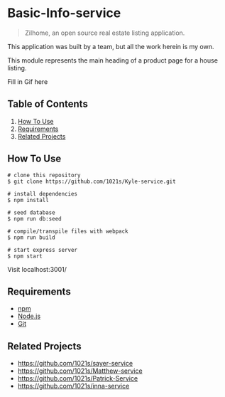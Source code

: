 # Basic-Info-service


> Zilhome, an open source real estate listing application.

This application was built by a team, but all the work herein is my own.


This module represents the main heading of a product page for a house listing.

Fill in Gif here

## Table of Contents
1. <a href="#how_to_use">How To Use</a>
2. <a href="#requirements">Requirements</a>
3. <a href="#related_projects">Related Projects</a>
## <a id="how_to_use">How To Use</a>
```
# clone this repository
$ git clone https://github.com/1021s/Kyle-service.git

# install dependencies
$ npm install

# seed database
$ npm run db:seed

# compile/transpile files with webpack
$ npm run build

# start express server
$ npm start
```
Visit localhost:3001/


## <a id="requirements">Requirements</a>
* [npm](https://www.npmjs.com/)
* [Node.js](https://nodejs.org/en/download/)
* [Git](https://git-scm.com/)

## <a id="related_projects">Related Projects</a>
* https://github.com/1021s/sayer-service
* https://github.com/1021s/Matthew-service
* https://github.com/1021s/Patrick-Service
* https://github.com/1021s/inna-service
